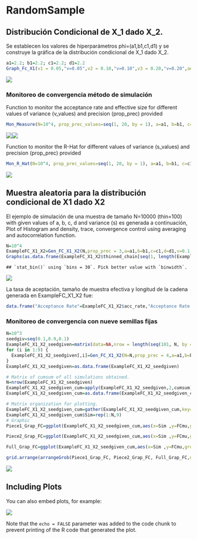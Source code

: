 RandomSample
================

## Distribución Condicional de X_1 dado X_2.

Se establecen los valores de hiperparámetros phi=(a1,b1,c1,d1) y se
construye la gráfica de la distribución condicional de X_1 dado X_2.

``` r
a1=2.2; b1=2.2; c1=2.2; d1=2.2
Graph_Fc_X1(v1 = 0.05,"v=0.05",v2 = 0.10,"v=0.10",v3 = 0.20,"v=0.20",ae = a1,be = b1,ce = c1,de = d1)
```

![](randomsamples_files/figure-gfm/unnamed-chunk-1-1.png)<!-- -->

### Monitoreo de convergencia método de simulación

Function to monitor the acceptance rate and effective size for different
values of variance (v_values) and precision (prop_prec) provided

``` r
Mon_Measure(N=10^4, prop_prec_values=seq(1, 20, by = 1), a=a1, b=b1, c=c1, d=d1, v_values=seq(0.01, 0.24, length.out = 10),thin = 5,burnin = 500)
```

![](randomsamples_files/figure-gfm/unnamed-chunk-2-1.png)<!-- -->![](randomsamples_files/figure-gfm/unnamed-chunk-2-2.png)<!-- -->

Function to monitor the R-Hat for different values of variance
(s_values) and precision (prop_prec) provided

``` r
Mon_R_Hat(N=10^4, prop_prec_values=seq(1, 20, by = 1), a=a1, b=b1, c=c1, d=d1, v_values=seq(0.01, 0.24, length.out = 10),thin = 5,burnin = 500)
```

![](randomsamples_files/figure-gfm/unnamed-chunk-3-1.png)<!-- -->

## Muestra aleatoria para la distribución condicional de X1 dado X2

El ejemplo de simulación de una muestra de tamaño N=10000 (thin=100)
with given values of a, b, c, d and variance (s) es generada a
continuación, Plot of Histogram and density, trace, convergence control
using averaging and autocorrelation function.

``` r
N=10^4
ExampleFC_X1_X2=Gen_FC_X1_X2(N,prop_prec = 3,a=a1,b=b1,c=c1,d=d1,v=0.1,option="all", thin = 1, burnin = 50,X10_given = "random",target_acceptance = 0.4,dig_tol=5)
Graphs(as.data.frame(ExampleFC_X1_X2$thinned_chain[seq(1, length(ExampleFC_X1_X2$thinned_chain), by = 1)]),"X1", width = 40,lscatt = 0.005,uscatt = 0.005)
```

    ## `stat_bin()` using `bins = 30`. Pick better value with `binwidth`.

![](randomsamples_files/figure-gfm/unnamed-chunk-4-1.png)<!-- -->

La tasa de aceptación, tamaño de muestra efectiva y longitud de la
cadena generada en ExampleFC_X1_X2 fue:

``` r
data.frame("Acceptance Rate"=ExampleFC_X1_X2$acc_rate,"Acceptance Rate Post Burnin"=ExampleFC_X1_X2$acc_rate_pos_burnin, "ESS"=effectiveSize(ExampleFC_X1_X2$thinned_chain),"Length"=length(ExampleFC_X1_X2$thinned_chain), "Precision"=ExampleFC_X1_X2$precision)
```

### Monitoreo de convergencia con nueve semillas fijas

``` r
N=10^3
seedgiv=seq(0.1,0.9,0.1)
ExampleFC_X1_X2_seedgiven=matrix(data=NA,nrow = length(seq(101, N, by = 5)),ncol=9, dimnames=list(list(),list("0.1","0.2","0.3","0.4","0.5","0.6","0.7","0.8","0.9")))
for (i in 1:9) {
  ExampleFC_X1_X2_seedgiven[,i]=Gen_FC_X1_X2(N=N,prop_prec = 4,a=a1,b=b1,c=c1,d=d1,v=0.05,option="all", thin = 5,burnin = 100,X10_given = seedgiv[i])$thinned_chain
}
ExampleFC_X1_X2_seedgiven=as.data.frame(ExampleFC_X1_X2_seedgiven)

# Matrix of cumsum of all simulations obtained.
N=nrow(ExampleFC_X1_X2_seedgiven)
ExampleFC_X1_X2_seedgiven_cum=apply(ExampleFC_X1_X2_seedgiven,2,cumsum)/(1:N)
ExampleFC_X1_X2_seedgiven_cum=as.data.frame(ExampleFC_X1_X2_seedgiven_cum)

# Matrix organization for plotting.
ExampleFC_X1_X2_seedgiven_cum=gather(ExampleFC_X1_X2_seedgiven_cum,key="Seed",value="FCmu")
ExampleFC_X1_X2_seedgiven_cum$Sim=rep(1:N,9)
# Graphic
Piece1_Grap_FC=ggplot(ExampleFC_X1_X2_seedgiven_cum,aes(x=Sim ,y=FCmu,group= Seed, color=Seed))+geom_line()+ylab(expression(hat(X)[1]^(t)))+xlab("t")+xlim(0,50)

Piece2_Grap_FC=ggplot(ExampleFC_X1_X2_seedgiven_cum,aes(x=Sim ,y=FCmu,group= Seed, color=Seed))+geom_line()+ylab(expression(hat(X)[1]^(t)))+xlab("t")+xlim(0,250)

Full_Grap_FC=ggplot(ExampleFC_X1_X2_seedgiven_cum,aes(x=Sim ,y=FCmu,group= Seed, color=Seed))+geom_line()+ylab(expression(hat(X)[1]^(t)))+xlab("t")

grid.arrange(arrangeGrob(Piece1_Grap_FC, Piece2_Grap_FC, Full_Grap_FC,ncol=2, nrow=2, widths=c(2, 2), heights=c(2,2),layout_matrix=rbind(c(1,2),c(3,3))),bottom="Convergence control using averaging")
```

![](randomsamples_files/figure-gfm/unnamed-chunk-6-1.png)<!-- -->

## Including Plots

You can also embed plots, for example:

![](randomsamples_files/figure-gfm/pressure-1.png)<!-- -->

Note that the `echo = FALSE` parameter was added to the code chunk to
prevent printing of the R code that generated the plot.
